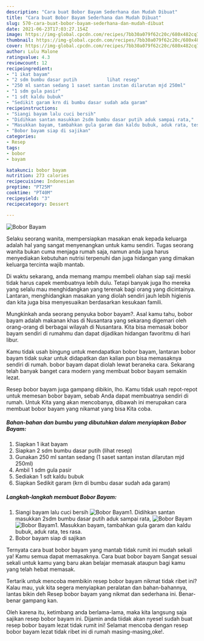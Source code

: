 ```yaml
---
description: "Cara buat Bobor Bayam Sederhana dan Mudah Dibuat"
title: "Cara buat Bobor Bayam Sederhana dan Mudah Dibuat"
slug: 570-cara-buat-bobor-bayam-sederhana-dan-mudah-dibuat
date: 2021-06-23T17:03:27.154Z
image: https://img-global.cpcdn.com/recipes/7bb30a079f62c20c/680x482cq70/bobor-bayam-foto-resep-utama.jpg
thumbnail: https://img-global.cpcdn.com/recipes/7bb30a079f62c20c/680x482cq70/bobor-bayam-foto-resep-utama.jpg
cover: https://img-global.cpcdn.com/recipes/7bb30a079f62c20c/680x482cq70/bobor-bayam-foto-resep-utama.jpg
author: Lulu Malone
ratingvalue: 4.3
reviewcount: 12
recipeingredient:
- "1 ikat bayam"
- "2 sdm bumbu dasar putih           lihat resep"
- "250 ml santan sedang 1 saset santan instan dilarutan mjd 250ml"
- "1 sdm gula pasir"
- "1 sdt kaldu bubuk"
- "Sedikit garam krn di bumbu dasar sudah ada garam"
recipeinstructions:
- "Siangi bayam lalu cuci bersih"
- "Didihkan santan masukkan 2sdm bumbu dasar putih aduk sampai rata,"
- "Masukkan bayam, tambahkan gula garam dan kaldu bubuk, aduk rata, tes rasa."
- "Bobor bayam siap di sajikan"
categories:
- Resep
tags:
- bobor
- bayam

katakunci: bobor bayam 
nutrition: 273 calories
recipecuisine: Indonesian
preptime: "PT25M"
cooktime: "PT40M"
recipeyield: "3"
recipecategory: Dessert

---
```



![Bobor Bayam](https://img-global.cpcdn.com/recipes/7bb30a079f62c20c/680x482cq70/bobor-bayam-foto-resep-utama.jpg)

Selaku seorang wanita, mempersiapkan masakan enak kepada keluarga adalah hal yang sangat menyenangkan untuk kamu sendiri. Tugas seorang  wanita bukan cuma menjaga rumah saja, namun anda juga harus menyediakan kebutuhan nutrisi terpenuhi dan juga hidangan yang dimakan keluarga tercinta wajib mantab.

Di waktu  sekarang, anda memang mampu membeli olahan siap saji meski tidak harus capek membuatnya lebih dulu. Tetapi banyak juga lho mereka yang selalu mau menghidangkan yang terenak bagi orang yang dicintainya. Lantaran, menghidangkan masakan yang diolah sendiri jauh lebih higienis dan kita juga bisa menyesuaikan berdasarkan kesukaan famili. 



Mungkinkah anda seorang penyuka bobor bayam?. Asal kamu tahu, bobor bayam adalah makanan khas di Nusantara yang sekarang digemari oleh orang-orang di berbagai wilayah di Nusantara. Kita bisa memasak bobor bayam sendiri di rumahmu dan dapat dijadikan hidangan favoritmu di hari libur.

Kamu tidak usah bingung untuk mendapatkan bobor bayam, lantaran bobor bayam tidak sukar untuk didapatkan dan kalian pun bisa memasaknya sendiri di rumah. bobor bayam dapat diolah lewat beraneka cara. Sekarang telah banyak banget cara modern yang membuat bobor bayam semakin lezat.

Resep bobor bayam juga gampang dibikin, lho. Kamu tidak usah repot-repot untuk memesan bobor bayam, sebab Anda dapat membuatnya sendiri di rumah. Untuk Kita yang akan mencobanya, dibawah ini merupakan cara membuat bobor bayam yang nikamat yang bisa Kita coba.

<!--inarticleads1-->

##### Bahan-bahan dan bumbu yang dibutuhkan dalam menyiapkan Bobor Bayam:

1. Siapkan 1 ikat bayam
1. Siapkan 2 sdm bumbu dasar putih           (lihat resep)
1. Gunakan 250 ml santan sedang (1 saset santan instan dilarutan mjd 250ml)
1. Ambil 1 sdm gula pasir
1. Sediakan 1 sdt kaldu bubuk
1. Siapkan Sedikit garam (krn di bumbu dasar sudah ada garam)




<!--inarticleads2-->

##### Langkah-langkah membuat Bobor Bayam:

1. Siangi bayam lalu cuci bersih
<img src="https://img-global.cpcdn.com/steps/bddecf31a8a4f897/160x128cq70/bobor-bayam-langkah-memasak-1-foto.jpg" alt="Bobor Bayam">1. Didihkan santan masukkan 2sdm bumbu dasar putih aduk sampai rata,
<img src="https://img-global.cpcdn.com/steps/d154cf39f25f76fe/160x128cq70/bobor-bayam-langkah-memasak-2-foto.jpg" alt="Bobor Bayam"><img src="https://img-global.cpcdn.com/steps/0f864079e32ebdfa/160x128cq70/bobor-bayam-langkah-memasak-2-foto.jpg" alt="Bobor Bayam">1. Masukkan bayam, tambahkan gula garam dan kaldu bubuk, aduk rata, tes rasa.
1. Bobor bayam siap di sajikan




Ternyata cara buat bobor bayam yang mantab tidak rumit ini mudah sekali ya! Kamu semua dapat memasaknya. Cara buat bobor bayam Sangat sesuai sekali untuk kamu yang baru akan belajar memasak ataupun bagi kamu yang telah hebat memasak.

Tertarik untuk mencoba membikin resep bobor bayam nikmat tidak ribet ini? Kalau mau, yuk kita segera menyiapkan peralatan dan bahan-bahannya, lantas bikin deh Resep bobor bayam yang nikmat dan sederhana ini. Benar-benar gampang kan. 

Oleh karena itu, ketimbang anda berlama-lama, maka kita langsung saja sajikan resep bobor bayam ini. Dijamin anda tiidak akan nyesel sudah buat resep bobor bayam lezat tidak rumit ini! Selamat mencoba dengan resep bobor bayam lezat tidak ribet ini di rumah masing-masing,oke!.

